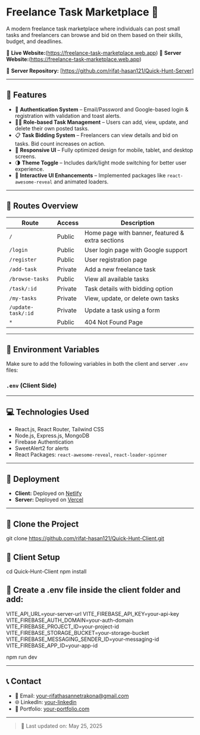 # Freelance Task Marketplace 🚀

A modern freelance task marketplace where individuals can post small tasks and freelancers can browse and bid on them based on their skills, budget, and deadlines.

🔗 **Live Website:**(https://freelance-task-marketplace.web.app)
🔗 **Server Website:**(https://freelance-task-marketplace.web.app)

🔧 **Server Repository:** [https://github.com/rifat-hasan121/Quick-Hunt-Server]

---

## 🌟 Features

- 🔐 **Authentication System** – Email/Password and Google-based login & registration with validation and toast alerts.
- 🧑‍💼 **Role-based Task Management** – Users can add, view, update, and delete their own posted tasks.
- 📋 **Task Bidding System** – Freelancers can view details and bid on tasks. Bid count increases on action.
- 📱 **Responsive UI** – Fully optimized design for mobile, tablet, and desktop screens.
- 🌗 **Theme Toggle** – Includes dark/light mode switching for better user experience.
- 🎉 **Interactive UI Enhancements** – Implemented packages like `react-awesome-reveal` and animated loaders.

---

## 🧭 Routes Overview

| Route              | Access         | Description                                     |
|-------------------|----------------|-------------------------------------------------|
| `/`               | Public         | Home page with banner, featured & extra sections |
| `/login`          | Public         | User login page with Google support             |
| `/register`       | Public         | User registration page                          |
| `/add-task`       | Private        | Add a new freelance task                        |
| `/browse-tasks`   | Public         | View all available tasks                        |
| `/task/:id`       | Private        | Task details with bidding option                |
| `/my-tasks`       | Private        | View, update, or delete own tasks               |
| `/update-task/:id`| Private        | Update a task using a form                      |
| `*`               | Public         | 404 Not Found Page                              |

---

## 🔐 Environment Variables

Make sure to add the following variables in both the client and server `.env` files:

### `.env` (Client Side)


---

## 💻 Technologies Used

- React.js, React Router, Tailwind CSS
- Node.js, Express.js, MongoDB
- Firebase Authentication
- SweetAlert2 for alerts
- React Packages: `react-awesome-reveal`, `react-loader-spinner`

---

## 📌 Deployment

- **Client:** Deployed on [Netlify](https://www.netlify.com/)
- **Server:** Deployed on [Vercel](https://vercel.com/)

---
## 🚀 Clone the Project

git clone https://github.com/rifat-hasan121/Quick-Hunt-Client.git


## 📁 Client Setup

cd Quick-Hunt-Client
npm install

## 🔑 Create a .env file inside the client folder and add:

VITE_API_URL=your-server-url
VITE_FIREBASE_API_KEY=your-api-key
VITE_FIREBASE_AUTH_DOMAIN=your-auth-domain
VITE_FIREBASE_PROJECT_ID=your-project-id
VITE_FIREBASE_STORAGE_BUCKET=your-storage-bucket
VITE_FIREBASE_MESSAGING_SENDER_ID=your-messaging-id
VITE_FIREBASE_APP_ID=your-app-id

npm run dev



---

## 📞 Contact

- 📧 Email: your-rifathasannetrakona@gmail.com
- 🌐 LinkedIn: [your-linkedin](https://www.linkedin.com/in/md-rifat-hasan-46256b325)
- 💼 Portfolio: [your-portfolio.com](https://rifat-hasan.netlify.app/)

---

> 🔄 Last updated on: May 25, 2025




